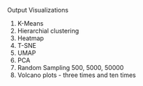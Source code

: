 Output Visualizations
1. K-Means
2. Hierarchial clustering
3. Heatmap
4. T-SNE
5. UMAP
6. PCA
7. Random Sampling 500, 5000, 50000
8. Volcano plots - three times and ten times
